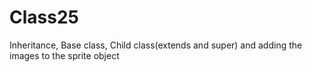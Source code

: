 # Class25
Inheritance, Base class, Child class(extends and super) and adding the images to the sprite object
